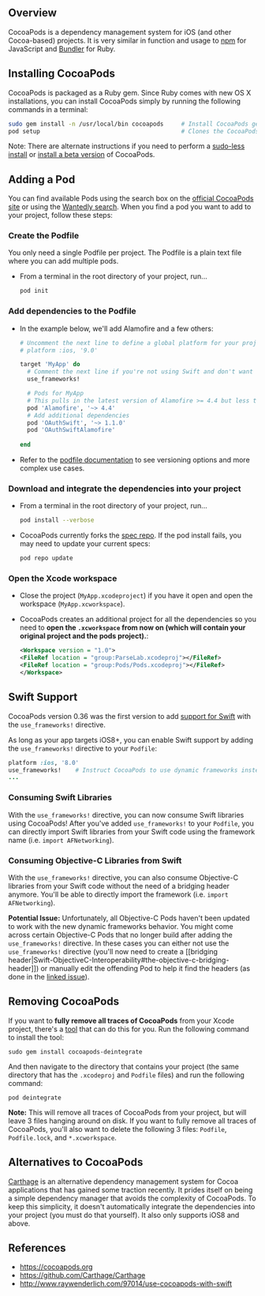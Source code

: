 ## Overview
CocoaPods is a dependency management system for iOS (and other
Cocoa-based) projects.  It is very similar in function and usage to
[npm](https://www.npmjs.com/) for JavaScript and
[Bundler](http://bundler.io/) for Ruby.

## Installing CocoaPods
CocoaPods is packaged as a Ruby gem. Since Ruby comes with new OS X installations, you can install CocoaPods simply by running the following commands in a terminal:

```bash
sudo gem install -n /usr/local/bin cocoapods     # Install CocoaPods gem
pod setup                                        # Clones the CocoaPods specs repo to ~/.cocoapods
```

Note: There are alternate instructions if you need to perform a [sudo-less install](http://guides.cocoapods.org/using/getting-started.html#sudo-less-installation) or [install a beta version](http://guides.cocoapods.org/using/getting-started.html#updating-cocoapods) of CocoaPods. 

## Adding a Pod
You can find available Pods using the search box on the [official CocoaPods site](http://cocoapods.org/) or using the [Wantedly search](http://cocoapods.wantedly.com/). When you find a pod you want to add to your project, follow these steps:

### Create the Podfile
You only need a single Podfile per project. The Podfile is a plain text file where you can add multiple pods.
- From a terminal in the root directory of your project, run...

    ```bash 
    pod init
    ```

### Add dependencies to the Podfile
- In the example below, we'll add Alamofire and a few others:
    
    ```ruby
    # Uncomment the next line to define a global platform for your project
    # platform :ios, '9.0'

    target 'MyApp' do
      # Comment the next line if you're not using Swift and don't want to use dynamic frameworks
      use_frameworks!

      # Pods for MyApp
      # This pulls in the latest version of Alamofire >= 4.4 but less than 5.0.
      pod 'Alamofire', '~> 4.4'
      # Add additional dependencies
      pod 'OAuthSwift', '~> 1.1.0'
      pod 'OAuthSwiftAlamofire'
      
    end
    ```

- Refer to the [podfile documentation](https://guides.cocoapods.org/using/the-podfile.html) to see versioning options and more complex use cases.

### Download and integrate the dependencies into your project
- From a terminal in the root directory of your project, run... 

    ```bash
    pod install --verbose
    ```

- CocoaPods currently forks the [spec repo](https://github.com/cocoapods/specs).  If the pod install fails, you may need to update your current specs:

    ```bash
    pod repo update
    ``` 

### Open the Xcode workspace
   - Close the project (`MyApp.xcodeproject`) if you have it open and open the workspace (`MyApp.xcworkspace`).
   - CocoaPods creates an additional project for all the dependencies so you need to **open the `.xcworkspace` from now on (which will contain your original project and the pods project).**:

     ```xml
     <Workspace version = "1.0">
     <FileRef location = "group:ParseLab.xcodeproj"></FileRef>
     <FileRef location = "group:Pods/Pods.xcodeproj"></FileRef>
     </Workspace>     
     ```

## Swift Support
CocoaPods version 0.36 was the first version to add [support for Swift](http://blog.cocoapods.org/CocoaPods-0.36) with the `use_frameworks!` directive.

As long as your app targets iOS8+, you can enable Swift support by adding the `use_frameworks!` directive to your `Podfile`:
```ruby
platform :ios, '8.0'
use_frameworks!    # Instruct CocoaPods to use dynamic frameworks instead of static libraries for Pods
...
```

### Consuming Swift Libraries
With the `use_frameworks!` directive, you can now consume Swift libraries using CocoaPods! After you've added `use_frameworks!` to your `Podfile`, you can directly import Swift libraries from your Swift code using the framework name (i.e. `import AFNetworking`).

### Consuming Objective-C Libraries from Swift
With the `use_frameworks!` directive, you can also consume Objective-C libraries from your Swift code without the need of a bridging header anymore. You'll be able to directly import the framework (i.e. `import AFNetworking`).

**Potential Issue:** Unfortunately, all Objective-C Pods haven't been updated to work with the new dynamic frameworks behavior. You might come across certain Objective-C Pods that no longer build after adding the `use_frameworks!` directive. In these cases you can either not use the `use_frameworks!` directive (you'll now need to create a [[bridging header|Swift-ObjectiveC-Interoperability#the-objective-c-bridging-header]]) or manually edit the offending Pod to help it find the headers (as done in the [linked issue](https://github.com/bdbergeron/BDBOAuth1Manager/issues/35)).

## Removing CocoaPods

If you want to **fully remove all traces of CocoaPods** from your Xcode project, there's a [tool](https://github.com/CocoaPods/cocoapods-deintegrate) that can do this for you. Run the following command to install the tool:

```shell
sudo gem install cocoapods-deintegrate
```

And then navigate to the directory that contains your project (the same directory that has the `.xcodeproj` and `Podfile` files) and run the following command:

```shell
pod deintegrate
```

**Note:** This will remove all traces of CocoaPods from your project, but will leave 3 files hanging around on disk. If you want to fully remove all traces of CocoaPods, you'll also want to delete the following 3 files: `Podfile`, `Podfile.lock`, and `*.xcworkspace`.

## Alternatives to CocoaPods
[Carthage](https://github.com/Carthage/Carthage) is an alternative dependency management system for Cocoa applications that has gained some traction recently. It prides itself on being a simple dependency manager that avoids the complexity of CocoaPods. To keep this simplicity, it doesn't automatically integrate the dependencies into your project (you must do that yourself). It also only supports iOS8 and above. 

## References
* https://cocoapods.org
* https://github.com/Carthage/Carthage
* http://www.raywenderlich.com/97014/use-cocoapods-with-swift
